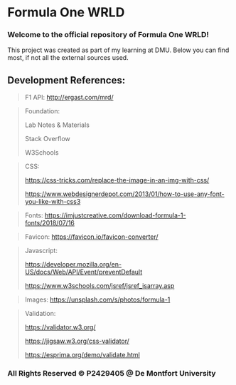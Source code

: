 # Formula One WRLD

### Welcome to the official repository of Formula One WRLD!
This project was created as part of my learning at DMU. Below you can find most, if not all the external sources used.

## Development References:


> F1 API:
> http://ergast.com/mrd/

> Foundation:
>
> Lab Notes & Materials
>
> Stack Overflow
>
> W3Schools

> CSS:
>
> https://css-tricks.com/replace-the-image-in-an-img-with-css/
>
> https://www.webdesignerdepot.com/2013/01/how-to-use-any-font-you-like-with-css3

> Fonts:
> https://imjustcreative.com/download-formula-1-fonts/2018/07/16

> Favicon:
> https://favicon.io/favicon-converter/

> Javascript:
> 
> https://developer.mozilla.org/en-US/docs/Web/API/Event/preventDefault
> 
> https://www.w3schools.com/jsref/jsref_isarray.asp

> Images:
> https://unsplash.com/s/photos/formula-1

> Validation:
> 
> https://validator.w3.org/
> 
> https://jigsaw.w3.org/css-validator/
> 
> https://esprima.org/demo/validate.html

### All Rights Reserved &copy; P2429405 @ De Montfort University
